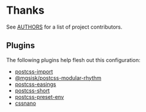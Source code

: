 # Thanks

See [AUTHORS][] for a list of project contributors.

## Plugins

The following plugins help flesh out this configuration:

- [postcss-import][]
- [@mgsisk/postcss-modular-rhythm][]
- [postcss-easings][]
- [postcss-short][]
- [postcss-preset-env][]
- [cssnano][]

[@mgsisk/postcss-modular-rhythm]: https://github.com/mgsisk/postcss-modular-rhythm
[authors]: https://github.com/mgsisk/postcss-config/blob/master/docs/AUTHORS.md
[cssnano]: https://github.com/cssnano/cssnano
[postcss-easings]: https://github.com/postcss/postcss-easings
[postcss-import]: https://github.com/postcss/postcss-import
[postcss-preset-env]: https://github.com/csstools/postcss-preset-env
[postcss-short]: https://github.com/jonathantneal/postcss-short

